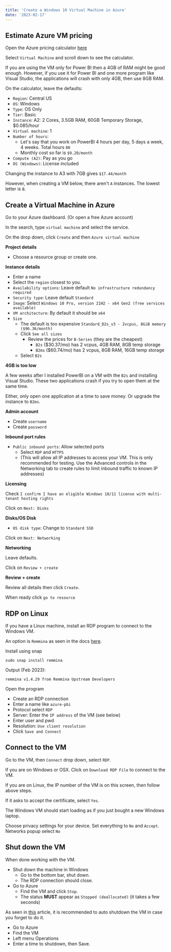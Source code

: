 ```yaml
---
title: 'Create a Windows 10 Virtual Machine in Azure'
date: '2023-02-17'
---
```


## Estimate Azure VM pricing

Open the Azure pricing calculator [here](https://azure.microsoft.com/en-us/pricing/calculator/)

Select `Virtual Machine` and scroll down to see the calculator.

If you are using the VM only for Power BI then a 4GB of RAM might be good enough. However, if you use it for Power BI and one more program like Visual Studio, the applications will crash with only 4GB, then use 8GB RAM.

On the calculator, leave the defaults:

* `Region`: Central US
* `OS`: Windows
* `Type`: OS Only
* `Tier`: Basic
* `Instance`: A2: 2 Cores, 3.5GB RAM, 60GB Temporary Storage, $0.085/hour
* `Virtual machine`: 1
* `Number of hours`:
  * Let's say that you work on PowerBI 4 hours per day, 5 days a week, 4 weeks. Total hours `80`
  * Monthly cost so far is `$9.20/month`
* `Compute (A2)`: Pay as you go
* `OS (Windows)`: License included

Changing the instance to A3 with 7GB gives `$17.44/month`

However, when creating a VM below, there aren't `A` instances. The lowest letter is `B`.
 
## Create a Virtual Machine in Azure

Go to your Azure dashboard. (Or open a free Azure account)

In the search, type `virtual machine` and select the service.

On the drop down, click `Create` and then `Azure virtual machine`

**Project details**

* Choose a resource group or create one.

**Instance details**

* Enter a name
* Select the `region` closest to you.
* `Availability options`: Leave default `No infrastructure redundancy required`
* `Security type`: Leave default `Standard`
* `Image`: Select `Windows 10 Pro, version 21H2 - x64 Gen2 (free services available)`
* `VM architecture`: By default it should be `x64`
* `Size`
  * The default is too expensive `Standard_D2s_v3 - 2vcpus, 8GiB memory ($96.36/month)`
  * Click `See all sizes`
    * Review the prices for `B-Series` (they are the cheapest)
      * `B2s` ($30.37/mo) has 2 vcpus, 4GB RAM, 8GB temp storage
      * `B2ms` ($60.74/mo) has 2 vcpus, 8GB RAM, 16GB temp storage
  * Select `B2s`

**4GB is too low**

A few weeks after I installed PowerBI on a VM with the `B2s` and installing Visual Studio. These two applications crash if you try to open them at the same time.

Either, only open one application at a time to save money. Or upgrade the instance to `B2ms`.

**Admin account**

* Create `username`
* Create `password`

**Inbound port rules**

* `Public inbound ports`: Allow selected ports
  * Select `RDP` and `HTTPS`
  * (This will allow all IP addresses to access your VM. This is only recommended for testing. Use the Advanced controls in the Networking tab to create rules to limit inbound traffic to known IP addresses)

**Licensing**

Check `I confirm I have an eligible Windows 10/11 license with multi-tenant hosting rights`

Click on `Next: Disks`

**Disks/OS Disk**

* `OS disk type`: Change to `Standard SSD`

Click on `Next: Networking`

**Networking**

Leave defaults.

Click on `Review + create`

**Review + create**

Review all details then click `Create`.

When ready click `go to resource`

## RDP on Linux

If you have a Linux machine, install an RDP program to connect to the Windows VM.

An option is `Remmina` as seen in the docs [here](https://remmina.org/how-to-install-remmina/).

Install using snap

    sudo snap install remmina

Output (Feb 2023):

    remmina v1.4.29 from Remmina Upstream Developers

Open the program

* Create an RDP connection
* Enter a name like `azure-pbi`
* Protocol select `RDP`
* Server: Enter the `IP address` of the VM (see below)
* Enter user and pwd
* Resolution: `Use client resolution`
* Click `Save and Connect`

## Connect to the VM

Go to the VM, then `Connect` drop down, select `RDP`.

If you are on Windows or OSX. Click on `Download RDP File` to connect to the VM.

If you are on Linux, the IP number of the VM is on this screen, then follow above steps.

If it asks to accept the certificate, select `Yes`.

The Windows VM should start loading as if you just bought a new Windows laptop.

Choose privacy settings for your device. Set everything to `No` and `Accept`. Networks popup select `No`

## Shut down the VM

When done working with the VM.

* Shut down the machine in Windows
  * Go to the bottom bar, shut down.
  * The RDP connection should close.
* Go to Azure
  * Find the VM and click `Stop`.
  * The status **MUST** appear as `Stopped (deallocated)` (it takes a few seconds)

As seen in [this](https://build5nines.com/properly-shutdown-azure-vm-to-save-money/) article, it is recommended to auto shutdown the VM in case you forget to do it.

* Go to Azure
* Find the VM
* Left menu Operations
* Enter a time to shutdown, then Save.
